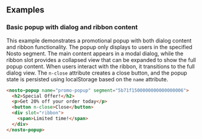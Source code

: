 ## Examples

### Basic popup with dialog and ribbon content

This example demonstrates a promotional popup with both dialog content and ribbon functionality. The popup only displays to users in the specified Nosto segment. The main content appears in a modal dialog, while the ribbon slot provides a collapsed view that can be expanded to show the full popup content. When users interact with the ribbon, it transitions to the full dialog view. The `n-close` attribute creates a close button, and the popup state is persisted using localStorage based on the `name` attribute.

```html
<nosto-popup name="promo-popup" segment="5b71f1500000000000000006">
  <h2>Special Offer!</h2>
  <p>Get 20% off your order today</p>
  <button n-close>Close</button>
  <div slot="ribbon">
    <span>Limited time!</span>
  </div>
</nosto-popup>
```